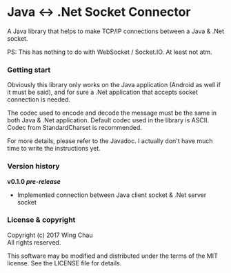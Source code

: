 # Java <-> .Net Socket Connector

A Java library that helps to make TCP/IP connections between a Java & .Net
socket.

PS: This has nothing to do with WebSocket / Socket.IO. At least not atm.

### Getting start

Obviously this library only works on the Java application (Android as well if
it must be said), and for sure a .Net application that accepts socket
connection is needed.

The codec used to encode and decode the message must be the same in both Java &
.Net application. Default codec used in the library is ASCII. Codec from
StandardCharset is recommended.

For more details, please refer to the Javadoc. I actually don't have much time
to write the instructions yet.

### Version history

__v0.1.0 *pre-release*__

- Implemented connection between Java client socket & .Net server socket

### License & copyright

Copyright (c) 2017 Wing Chau
<br />
All rights reserved.

This software may be modified and distributed under the terms
of the MIT license. See the LICENSE file for details.
